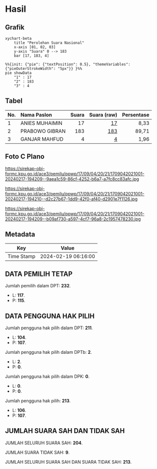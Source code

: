 # Hasil

## Grafik

```mermaid
xychart-beta
    title "Perolehan Suara Nasional"
    x-axis [01, 02, 03]
    y-axis "Suara" 0 --> 183
    bar [17, 183, 4]
```

```mermaid
%%{init: {"pie": {"textPosition": 0.5}, "themeVariables": {"pieOuterStrokeWidth": "5px"}} }%%
pie showData
    "1" : 17
    "2" : 183
    "3" : 4
```

## Tabel

| No. | Nama Paslon    | Suara | Suara (raw) | Persentase |
|:--- |:-------------- | -----:| -----------:| ----------:|
| 1   | ANIES MUHAIMIN | 17    | [17][p-1]   | 8,33       |
| 2   | PRABOWO GIBRAN | 183   | [183][p-2]  | 89,71      |
| 3   | GANJAR MAHFUD  | 4     | [4][p-3]    | 1,96       |


[p-1]: https://github.com/gigit-pemilu/pemilu-2024/blob/main/pilpres/hitung-suara/sub/17-bengkulu/sub/09-bengkulu-tengah/sub/04-pematang-tiga/sub/2021-pematang-tiga-lama/sub/001-tps/sub/paslon-1.txt
[p-2]: https://github.com/gigit-pemilu/pemilu-2024/blob/main/pilpres/hitung-suara/sub/17-bengkulu/sub/09-bengkulu-tengah/sub/04-pematang-tiga/sub/2021-pematang-tiga-lama/sub/001-tps/sub/paslon-2.txt
[p-3]: https://github.com/gigit-pemilu/pemilu-2024/blob/main/pilpres/hitung-suara/sub/17-bengkulu/sub/09-bengkulu-tengah/sub/04-pematang-tiga/sub/2021-pematang-tiga-lama/sub/001-tps/sub/paslon-3.txt

## Foto C Plano

https://sirekap-obj-formc.kpu.go.id/ace3/pemilu/ppwp/17/09/04/20/21/1709042021001-20240217-194209--9aea1c59-86cf-4252-b6a7-a7fc8cc83afc.jpg

https://sirekap-obj-formc.kpu.go.id/ace3/pemilu/ppwp/17/09/04/20/21/1709042021001-20240217-194210--d2c27b67-1dd9-42f0-af40-d2901e7f1126.jpg

https://sirekap-obj-formc.kpu.go.id/ace3/pemilu/ppwp/17/09/04/20/21/1709042021001-20240217-194209--b09af730-a597-4cf7-96a8-2c1957478230.jpg


## Metadata

| Key        | Value               |
| ---------- | ------------------- |
| Time Stamp | 2024-02-19 06:16:00 |


## DATA PEMILIH TETAP

Jumlah pemilih dalam DPT: **232**.
 * L: **117**.
 * P: **115**.

## DATA PENGGUNA HAK PILIH

Jumlah pengguna hak pilih dalam DPT: **211**.
 * L: **104**.
 * P: **107**.

Jumlah pengguna hak pilih dalam DPTb: **2**.
 * L: **2**.
 * P: **0**.

Jumlah pengguna hak pilih dalam DPK: **0**.
 * L: **0**.
 * P: **0**.

Jumlah pengguna hak pilih: **213**.
 * L: **106**.
 * P: **107**.

## JUMLAH SUARA SAH DAN TIDAK SAH

JUMLAH SELURUH SUARA SAH: **204**.

JUMLAH SUARA TIDAK SAH: **9**.

JUMLAH SELURUH SUARA SAH DAN SUARA TIDAK SAH: **213**.


